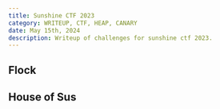 ```yaml
---
title: Sunshine CTF 2023
category: WRITEUP, CTF, HEAP, CANARY
date: May 15th, 2024
description: Writeup of challenges for sunshine ctf 2023.
---
```

## Flock


## House of Sus

